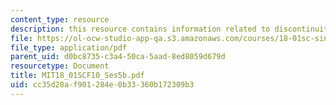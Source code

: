```yaml
---
content_type: resource
description: this resource contains information related to discontinuity.
file: https://ol-ocw-studio-app-qa.s3.amazonaws.com/courses/18-01sc-single-variable-calculus-fall-2010/cc35d28af901284e0b33360b172309b3_MIT18_01SCF10_Ses5b.pdf
file_type: application/pdf
parent_uid: d0bc8735-c3a4-50ca-5aad-8ed8059d679d
resourcetype: Document
title: MIT18_01SCF10_Ses5b.pdf
uid: cc35d28a-f901-284e-0b33-360b172309b3
---
```


